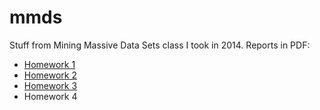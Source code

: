 mmds
====

Stuff from Mining Massive Data Sets class I took in 2014. Reports in PDF:
 - [Homework 1](http://blazsovdat.com/mmds/hw-1.pdf) 
 - [Homework 2](http://blazsovdat.com/mmds/hw-2.pdf)
 - [Homework 3](http://blazsovdat.com/mmds/hw-3.pdf)
 - Homework 4
